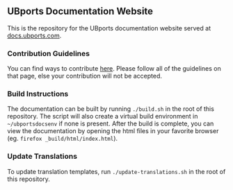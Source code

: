 ## UBports Documentation Website

This is the repository for the UBports documentation website served at [docs.ubports.com](https://docs.ubports.com).

### Contribution Guidelines

You can find ways to contribute [here](https://docs.ubports.com/en/latest/contribute/documentation.html). Please follow all of the guidelines on that page, else your contribution will not be accepted.

### Build Instructions

The documentation can be built by running `./build.sh` in the root of this repository. The script will also create a virtual build environment in `~/ubportsdocsenv` if none is present. After the build is complete, you can view the documentation by opening the html files in your favorite browser (eg. `firefox _build/html/index.html`).

### Update Translations

To update translation templates, run `./update-translations.sh` in the root of this repository.
